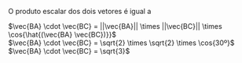 O produto escalar dos dois vetores é igual a 

$\vec{BA} \cdot \vec{BC} = ||\vec{BA}|| \times ||\vec{BC}|| \times \cos{\hat{(\vec{BA} \vec{BC})}}$\
$\vec{BA} \cdot \vec{BC} = \sqrt{2} \times \sqrt{2} \times \cos{30º}$\
$\vec{BA} \cdot \vec{BC} = \sqrt{3}$